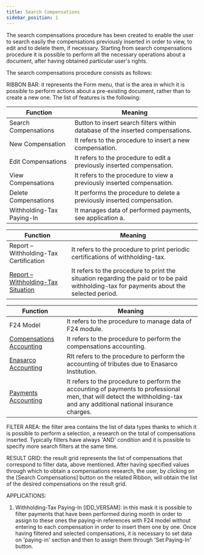 ```yaml
---
title: Search Compensations
sidebar_position: 1
---
```


The search compensations procedure has been created to enable the user to search easily the compensations previously inserted in order to view, to edit and to delete them, if necessary. Starting from search compensations procedure it is possible to perform all the necessary operations about a document, after having obtained particular user's rights.

The search compensations procedure consists as follows:

RIBBON BAR: it represents the Form menu, that is the area in which it is possible to perform actions about a pre-existing document, rather than to create a new one. The list of features is the following:



| Function | Meaning |
| --- | --- |
| Search Compensations | Button to insert search filters within database of the inserted compensations. |
| New Compensation | It refers to the procedure to insert a new compensation. |
| Edit Compensations | It refers to the procedure to edit a previously inserted compensation. |
| View Compensations | It refers to the procedure to view a previously inserted compensation. |
| Delete Compensations | It performs the procedure to delete a previously inserted compensation. |
| Withholding-Tax Paying-In | It manages data of performed payments, see application a. |



| Function | Meaning |
| --- | --- |
| Report – Withholding-Tax Certification | It refers to the procedure to print periodic certifications of withholding-tax. |
|  [Report – Withholding-Tax Situation](/docs/finance-area/professional-men/reports/withholding-tax-situation)  | It refers to the procedure to print the situation regarding the paid or to be paid withholding-tax  for payments about the selected period. |



| Function | Meaning |
| --- | --- |
| F24 Model | It refers to the procedure to manage data of F24 module. |
|  [Compensations Accounting](/docs/finance-area/professional-men/accounting/compensation-accounting/compensations-accounting)  | It refers to the procedure to perform the compensations accounting. |
|  [Enasarco Accounting](/docs/finance-area/professional-men/accounting/enasarco-accounting/enasarco-accounting-intro)  | RIt refers to the procedure to perform the accounting of tributes due to Enasarco Institution. |
|  [Payments Accounting](/docs/finance-area/professional-men/accounting/payments-accounting/payments-accounting-intro)  | It refers to the procedure to perform the accounting of payments to professional men, that will detect the withholding-tax and any additional national insurance charges. |

FILTER AREA: the filter area contains the list of data types thanks to which it is possible to perform a selection, a research on the total of compensations inserted. Typically filters have always 'AND' condition and it is possible to specify more search filters at the same time.

RESULT GRID: the result grid represents the list of compensations that correspond to filter data, above mentioned. After having specified values through which to obtain a compensations research, the user, by clicking on the [Search Compensations] button on the related Ribbon, will obtain the list of the desired compensations on the result grid.

APPLICATIONS:


 1. Withholding-Tax Paying-In [IDD_VERSAM]: in this mask it is possible to filter payments that have been performed during month in order to assign to these ones the paying-in references with F24 model without entering to each compensation in order to insert them one by one. Once having filtered and selected compensations, it is necessary to set data on 'paying-in' section and then to assign them through 'Set Paying-In' button.






